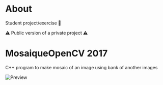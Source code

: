 # About

Student project/exercise 🏫

⚠️ Public version of a private project ⚠️

# MosaiqueOpenCV 2017

C++ program to make mosaic of an image using bank of another images 

![Preview](https://metautbenjamin.com:3000/file/image/mosaicTitle.png)


